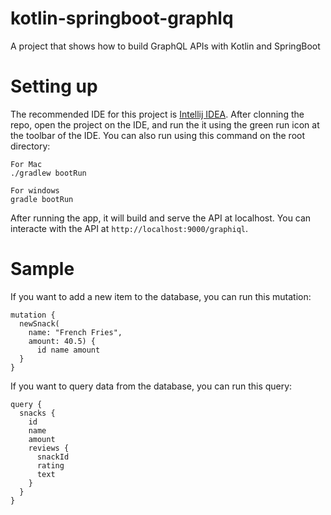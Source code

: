 # kotlin-springboot-graphlq
A project that shows how to build GraphQL APIs with Kotlin and SpringBoot

# Setting up
The recommended IDE for this project is [Intellij IDEA](https://www.jetbrains.com/idea/). After clonning the repo, open the project on the IDE, and run the it using the green run icon at the toolbar of the IDE. You can also run using this command on the root directory:

```
For Mac
./gradlew bootRun

For windows
gradle bootRun
```

After running the app, it will build and serve the API at localhost. You can interacte with the API at `http://localhost:9000/graphiql`.

# Sample
If you want to add a new item to the database, you can run this mutation:

```
mutation {
  newSnack(
    name: "French Fries",
    amount: 40.5) {
      id name amount
  }
}
```

If you want to query data from the database, you can run this query:

```
query {
  snacks {
    id
    name
    amount
    reviews {
      snackId
      rating
      text
    }
  }
}
```
